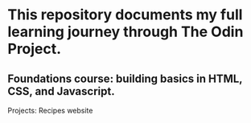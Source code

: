 # This repository documents my full learning journey through The Odin Project.


## Foundations course: building basics in HTML, CSS, and Javascript.
Projects:
Recipes website